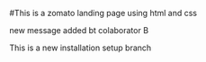 #This is a zomato landing page using html and css

new message added bt colaborator B

This is a new installation setup branch